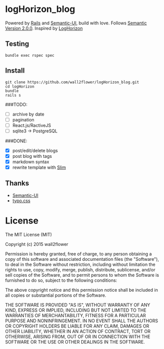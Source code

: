 # logHorizon_blog

Powered by [Rails](https://github.com/rails/rails) and [Semantic-UI](https://github.com/Semantic-Org/Semantic-UI), build with love. Follows [Semantic Version 2.0.0](http://semver.org/). Inspired by [LogHorizon](http://www3.nhk.or.jp/anime/loghorizon/)

## Testing
```
bundle exec rspec spec
```

## Install
```
git clone https://github.com/wall2flower/logHorizon_blog.git
cd logHorizon
bundle
rails s
```

###TODO:
- [ ] archive by date
- [ ] pagination
- [ ] React.js/RactiveJS
- [ ] sqlite3 -> PostgreSQL

###DONE:
- [x] post/edit/delete blogs
- [x] post blog with tags
- [x] markdown syntax
- [x] rewrite template with [Slim](http://slim-lang.com/)

## Thanks
- [Semantic-UI](https://github.com/Semantic-Org/Semantic-UI)
- [typo.css](https://github.com/sofish/typo.css)

# License
The MIT License (MIT)

Copyright (c) 2015 wall2flower

Permission is hereby granted, free of charge, to any person obtaining a copy
of this software and associated documentation files (the "Software"), to deal
in the Software without restriction, including without limitation the rights
to use, copy, modify, merge, publish, distribute, sublicense, and/or sell
copies of the Software, and to permit persons to whom the Software is
furnished to do so, subject to the following conditions:

The above copyright notice and this permission notice shall be included in all
copies or substantial portions of the Software.

THE SOFTWARE IS PROVIDED "AS IS", WITHOUT WARRANTY OF ANY KIND, EXPRESS OR
IMPLIED, INCLUDING BUT NOT LIMITED TO THE WARRANTIES OF MERCHANTABILITY,
FITNESS FOR A PARTICULAR PURPOSE AND NONINFRINGEMENT. IN NO EVENT SHALL THE
AUTHORS OR COPYRIGHT HOLDERS BE LIABLE FOR ANY CLAIM, DAMAGES OR OTHER
LIABILITY, WHETHER IN AN ACTION OF CONTRACT, TORT OR OTHERWISE, ARISING FROM,
OUT OF OR IN CONNECTION WITH THE SOFTWARE OR THE USE OR OTHER DEALINGS IN THE
SOFTWARE.
